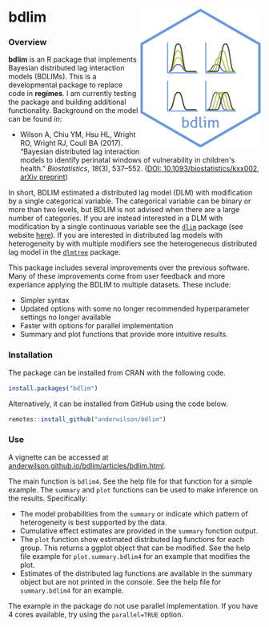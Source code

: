# bdlim <img src="man/figures/logo.png" align="right" />

### Overview


**bdlim** is an R package that implements Bayesian distributed lag interaction 
models (BDLIMs). This is a developmental package to replace code in **regimes**. I am 
currently testing the package and building additional functionality. Background on the model can be found in:

* Wilson A, Chiu YM, Hsu HL, Wright RO, Wright RJ, Coull BA (2017). “Bayesian 
  distributed lag interaction models to identify perinatal windows of 
  vulnerability in children's health.”
  _Biostatistics_, *18*(3), 537–552. ([DOI: 10.1093/biostatistics/kxx002](https://doi.org/10.1093/biostatistics/kxx002),
[arXiv preprint](https://arxiv.org/abs/1612.05800))

In short, BDLIM estimated a distributed lag model (DLM) with modification by a single categorical variable. The categorical variable can be binary or more than two levels, but BDLIM is not advised when there are a large number of categories. If you are instead interested in a DLM with modification by a single continuous variable see the [```dlim```](https://CRAN.R-project.org/package=dlim) package (see website [here](https://ddemateis.github.io/dlim/)). If you are interested in distributed lag models with heterogeneity by with multiple modifiers see the heterogeneous distributed lag model in the [```dlmtree```](https://danielmork.github.io/dlmtree/) package.

This package includes several improvements over the previous software. Many of these improvements come from user feedback and more experiance applying the BDLIM to multiple datasets. These include:  

* Simpler syntax
* Updated options with some no longer recommended hyperparameter settings no longer available
* Faster with options for parallel implementation
* Summary and plot functions that provide more intuitive results.


### Installation

The package can be installed from CRAN with the following code.

```r
install.packages("bdlim")
```

Alternatively, it can be installed from GitHub using the code below. 

```r
remotes::install_github("anderwilson/bdlim")
```


### Use

A vignette can be accessed at [anderwilson.github.io/bdlim/articles/bdlim.html](https://anderwilson.github.io/bdlim/articles/bdlim.html). 


The main function is ```bdlim4```. See the help file for that function for a simple example. The ```summary``` and ```plot``` functions can be used to make inference on the results. Specifically:

* The model probabilities from the ```summary``` or indicate which pattern of heterogeneity is best supported by the data.
* Cumulative effect estimates are provided in the ```summary``` function output.
* The ```plot``` function show estimated distributed lag functions for each group. This returns a ggplot object that can be modified. See the help file example for ```plot.summary.bdlim4``` for an example that modifies the plot.
* Estimates of the distributed lag functions are available in the summary object but are not printed in the console. See the help file for ```summary.bdlim4``` for an example.

The example in the package do not use parallel implementation. If you have 4 cores available, try using the ```parallel=TRUE``` option.


